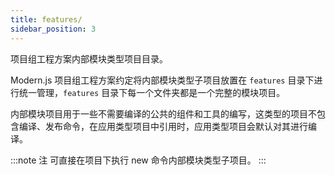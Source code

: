 ```yaml
---
title: features/
sidebar_position: 3
---
```


项目组工程方案内部模块类型项目目录。

Modern.js 项目组工程方案约定将内部模块类型子项目放置在 `features` 目录下进行统一管理，`features` 目录下每一个文件夹都是一个完整的模块项目。

内部模块项目用于一些不需要编译的公共的组件和工具的编写，这类型的项目不包含编译、发布命令，在应用类型项目中引用时，应用类型项目会默认对其进行编译。

:::note 注
可直接在项目下执行 new 命令内部模块类型子项目。
:::
